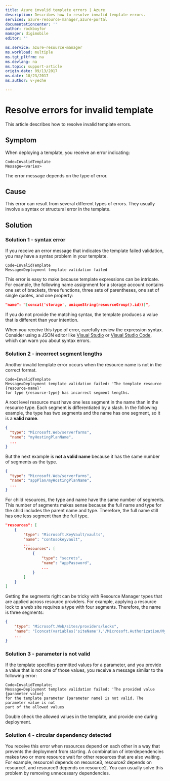 ```yaml
---
title: Azure invalid template errors | Azure
description: Describes how to resolve invalid template errors.
services: azure-resource-manager,azure-portal
documentationcenter: ''
author: rockboyfor
manager: digimobile
editor: ''

ms.service: azure-resource-manager
ms.workload: multiple
ms.tgt_pltfrm: na
ms.devlang: na
ms.topic: support-article
origin.date: 09/13/2017
ms.date: 10/23/2017
ms.author: v-yeche

---
```

# Resolve errors for invalid template

This article describes how to resolve invalid template errors.

## Symptom

When deploying a template, you receive an error indicating:

```
Code=InvalidTemplate
Message=<varies>
```

The error message depends on the type of error.

## Cause

This error can result from several different types of errors. They usually involve a syntax or structural error in the template.

## Solution

### Solution 1 - syntax error

If you receive an error message that indicates the template failed validation, you may have a syntax problem in your template.

```
Code=InvalidTemplate
Message=Deployment template validation failed
```

This error is easy to make because template expressions can be intricate. For example, the following name assignment for a storage account contains one set of brackets, three functions, three sets of parentheses, one set of single quotes, and one property:

```json
"name": "[concat('storage', uniqueString(resourceGroup().id))]",
```

If you do not provide the matching syntax, the template produces a value that is different than your intention.

When you receive this type of error, carefully review the expression syntax. Consider using a JSON editor like [Visual Studio](vs-azure-tools-resource-groups-deployment-projects-create-deploy.md) or [Visual Studio Code](resource-manager-vs-code.md), which can warn you about syntax errors.

### Solution 2 - incorrect segment lengths

Another invalid template error occurs when the resource name is not in the correct format.

```
Code=InvalidTemplate
Message=Deployment template validation failed: 'The template resource {resource-name}'
for type {resource-type} has incorrect segment lengths.
```

A root level resource must have one less segment in the name than in the resource type. Each segment is differentiated by a slash. In the following example, the type has two segments and the name has one segment, so it is a **valid name**.

```json
{
  "type": "Microsoft.Web/serverfarms",
  "name": "myHostingPlanName",
  ...
}
```

But the next example is **not a valid name** because it has the same number of segments as the type.

```json
{
  "type": "Microsoft.Web/serverfarms",
  "name": "appPlan/myHostingPlanName",
  ...
}
```

For child resources, the type and name have the same number of segments. This number of segments makes sense because the full name and type for the child includes the parent name and type. Therefore, the full name still has one less segment than the full type.

```json
"resources": [
    {
        "type": "Microsoft.KeyVault/vaults",
        "name": "contosokeyvault",
        ...
        "resources": [
            {
                "type": "secrets",
                "name": "appPassword",
                ...
            }
        ]
    }
]
```

Getting the segments right can be tricky with Resource Manager types that are applied across resource providers. For example, applying a resource lock to a web site requires a type with four segments. Therefore, the name is three segments:

```json
{
    "type": "Microsoft.Web/sites/providers/locks",
    "name": "[concat(variables('siteName'),'/Microsoft.Authorization/MySiteLock')]",
    ...
}
```

### Solution 3 - parameter is not valid

If the template specifies permitted values for a parameter, and you provide a value that is not one of those values, you receive a message similar to the following error:

```
Code=InvalidTemplate;
Message=Deployment template validation failed: 'The provided value {parameter value}
for the template parameter {parameter name} is not valid. The parameter value is not
part of the allowed values
```

Double check the allowed values in the template, and provide one during deployment.

### Solution 4 - circular dependency detected

You receive this error when resources depend on each other in a way that prevents the deployment from starting. A combination of interdependencies makes two or more resource wait for other resources that are also waiting. For example, resource1 depends on resource3, resource2 depends on resource1, and resource3 depends on resource2. You can usually solve this problem by removing unnecessary dependencies.

<!--Update_Description: new articles on invalid template errors-->